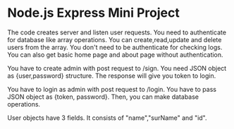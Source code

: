 
# Node.js Express Mini Project

The code creates server and listen user requests. You need to authenticate for database like array operations. You can create,read,update and delete users from the array. You don't need to be authenticate for checking logs. You can also get basic home page and about page without authentication.

You have to create admin with post request to /sign. You need JSON object as {user,password} structure. The response will give you token to login.

You have to login as admin with post request to /login. You have to pass JSON object as {token, password}. Then, you can make database operations.

User objects have 3 fields. It consists of "name","surName" and "id".  